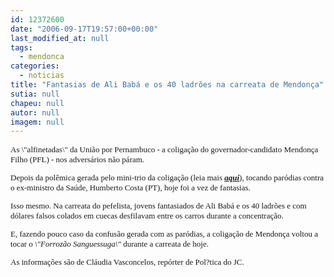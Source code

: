 ```yaml
---
id: 12372600
date: "2006-09-17T19:57:00+00:00"
last_modified_at: null
tags:
  - mendonca
categories:
  - noticias
title: "Fantasias de Ali Babá e os 40 ladrões na carreata de Mendonça"
sutia: null
chapeu: null
autor: null
imagem: null
---
```

<p><FONT face=Verdana size=2></p>
<p><P>As \"alfinetadas\" da União por Pernambuco - a coligação do governador-candidato Mendonça Filho (PFL) - nos adversários não páram.</P></p>
<p><P>Depois da polêmica gerada pelo mini-trio da coligação (leia mais <A href=\"https://jc3.uol.com.br/blogs/jc/2006/09/15/index.php\"><STRONG><EM>aqui</EM></STRONG></A>),&nbsp;tocando&nbsp;paródias contra o ex-ministro da Saúde, Humberto Costa (PT), hoje foi a vez de fantasias.</P></p>
<p><P>Isso mesmo. Na carreata do pefelista, jovens fantasiados de Ali Babá e os 40 ladrões e com dólares falsos colados em cuecas desfilavam entre os carros durante a concentração. </P></p>
<p><P>E, fazendo pouco caso&nbsp;da confusão gerada com&nbsp;as paródias,&nbsp;a coligação de Mendonça voltou a tocar o <EM>\"Forrozão Sanguessuga\"</EM> durante a carreata de hoje.</P></p>
<p><P>As informações são de Cláudia Vasconcelos, repórter de Pol?tica do JC.&nbsp;</P></FONT> </p>
